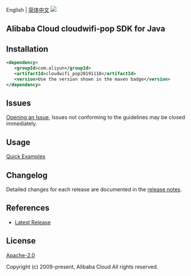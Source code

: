 English | [简体中文](README-CN.md)
![](https://aliyunsdk-pages.alicdn.com/icons/AlibabaCloud.svg)

## Alibaba Cloud cloudwifi-pop SDK for Java

## Installation

```xml
<dependency>
   <groupId>com.aliyun</groupId>
   <artifactId>cloudwifi_pop20191118</artifactId>
   <version>Use the version shown in the maven badge</version>
</dependency>
```

## Issues
[Opening an Issue](https://github.com/aliyun/alibabacloud-java-sdk/issues/new), Issues not conforming to the guidelines may be closed immediately.

## Usage
[Quick Examples](https://github.com/aliyun/alibabacloud-java-sdk/blob/master/docs/0-Examples-EN.md#quick-examples)

## Changelog
Detailed changes for each release are documented in the [release notes](./ChangeLog.txt).

## References
* [Latest Release](https://github.com/aliyun/alibabacloud-java-sdk/)

## License
[Apache-2.0](http://www.apache.org/licenses/LICENSE-2.0)

Copyright (c) 2009-present, Alibaba Cloud All rights reserved.